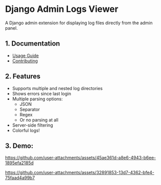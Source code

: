 # Django Admin Logs Viewer

A Django admin extension for displaying log files directly from the admin panel.  

## 1. Documentation
- [Usage Guide](https://aleksanderwojsz.github.io/django-admin-logs-viewer/docs/intro)  
- [Contributing](https://aleksanderwojsz.github.io/django-admin-logs-viewer/docs/intro/)

## 2. Features
- Supports multiple and nested log directories
- Shows errors since last login
- Multiple parsing options:
  - JSON
  - Separator
  - Regex
  - Or no parsing at all
- Server-side filtering
- Colorful logs!

## 3. Demo:

https://github.com/user-attachments/assets/45ae361d-a8e6-4943-b6ee-1895efa2185d

https://github.com/user-attachments/assets/32891853-13d7-4362-bfe4-75faad4a99b7
